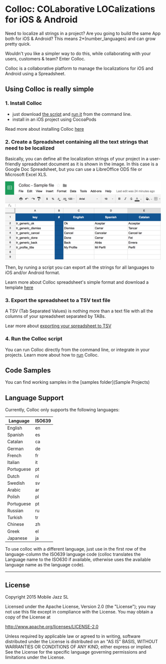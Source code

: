 # Colloc: COLaborative LOCalizations for iOS & Android

Need to localize all strings in a project? Are you going to build the same App both for iOS & Android? This means 2*(number_languages) and can grow pretty quick.

Wouldn't you like a simpler way to do this, while collaborating with your users, customers & team? Enter Colloc.

Colloc is a collaborative platform to manage the localizations for iOS and Android using a Spreadsheet.

## Using Colloc is really simple

### 1. Install Colloc

- just download [the script]((https://github.com/mobilejazz/Colloc/blob/master/colloc.php)) and [run it](doc/run.md) from the command line.
- install in an iOS project using CocoaPods

Read more about installing Colloc [here](doc/install.md)

### 2. Create a Spreadsheet containing all the text strings that need to be localized

Basically, you can define all the localization strings of your project in a user-friendly spreadsheet document as it is shown in the image. In this case is a Google Doc Spreadsheet, but you can use a LibreOffice ODS file or Microsoft Excel XLS.

![](doc/img/sample_gspreadsheet.png)

Then, by runing a script you can export all the strings for all languages to iOS and/or Android format.

Learn more about Colloc spreadsheet's simple format and download a template [here](doc/spreadsheet.md)


### 3. Export the spreadsheet to a TSV text file

A TSV (Tab Separated Values) is nothing more than a text file with all the columns of your spreadsheet separated by TABs.

Lear more about [exporting your spreadsheet to TSV](doc/tsv.md)

### 4. Run the Colloc script

You can run Colloc directly from the command line, or integrate in your projects. Learn more about how to [run](doc/run.md) Colloc.


## Code Samples

You can find working samples in the [samples folder](Sample Projects)

## Language Support

Currently, Colloc only supports the following languages:

| Language   | ISO639 |
|------------|--------|
| English    | en     |
| Spanish    | es     |
| Catalan    | ca     |
| German     | de     |
| French     | fr     |
| Italian    | it     |
| Portuguese | pt     |
| Dutch      | nl     |
| Swedish    | sv     |
| Arabic     | ar     |
| Polish     | pl     |
| Portuguese | pt     |
| Russian    | ru     |
| Turkish    | tr     |
| Chinese    | zh     |
| Greek      | el     |
| Japanese   | ja     |

To use colloc with a different language, just use in the first row of the language-column the ISO639 language code (colloc translates the Language name to the ISO630 if available, otherwise uses the available language name as the language code).

---
## License

Copyright 2015 Mobile Jazz SL

Licensed under the Apache License, Version 2.0 (the "License");
you may not use this file except in compliance with the License.
You may obtain a copy of the License at

http://www.apache.org/licenses/LICENSE-2.0

Unless required by applicable law or agreed to in writing, software
distributed under the License is distributed on an "AS IS" BASIS,
WITHOUT WARRANTIES OR CONDITIONS OF ANY KIND, either express or implied.
See the License for the specific language governing permissions and
limitations under the License.
